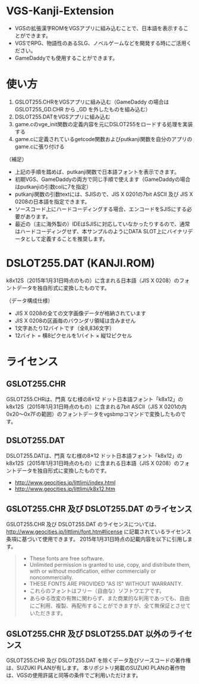 # VGS-Kanji-Extension
- VGSの拡張漢字ROMをVGSアプリに組み込むことで、日本語を表示することができます。
- VGSでRPG、物語性のあるSLG、ノベルゲームなどを開発する時にご活用ください。
- GameDaddyでも使用することができます。

# 使い方
1. GSLOT255.CHRをVGSアプリに組み込む（GameDaddy の場合は GSLOT255_GD.CHR から _GD を外したものを組み込む）
2. DSLOT255.DATをVGSアプリに組み込む
3. game.cのvge_init関数の定義内容を元にDSLOT255をロードする処理を実装する
4. game.cに定義されているgetcode関数およびputkanji関数を自分のアプリのgame.cに張り付ける

（補足）
- 上記の手順を踏めば、putkanji関数で日本語フォントを表示できます。
- 初期VGS、GameDaddyの両方で同じ手順で使えます（GameDaddyの場合はputkanjiの引数colに7を指定）
- putkanji関数の引数textには、SJISので、JIS X 0201の7bit ASCII 及び JIS X 0208の日本語を指定できます。
- ソースコード上にハードコーディングする場合、エンコードをSJISにする必要があります。
- 最近の（主に海外製の）IDEはSJISに対応していなかったりするので、通常はハードコーディングせず、本サンプルのようにDATA SLOT上にバイナリデータとして定義することを推奨します。

# DSLOT255.DAT (KANJI.ROM)
k8x12S（2015年1月31日時点のもの）に含まれる日本語（JIS X 0208）のフォントデータを独自形式に変換したものです。

（データ構成仕様）
- JIS X 0208の全ての文字画像データが格納されています
- JIS X 0208の区画毎のバウンダリ領域は含みません
- 1文字あたり12バイトです（全8,836文字）
- 12バイト = 横8ピクセルを1バイト × 縦12ピクセル

# ライセンス
## GSLOT255.CHR
GSLOT255.CHRは、門真 なむ様の8×12 ドット日本語フォント「k8x12」のk8x12S（2015年1月31日時点のもの）に含まれる7bit ASCII（JIS X 0201の内0x20～0x7Fの範囲）のフォントデータをvgsbmpコマンドで変換したものです。

## DSLOT255.DAT
DSLOT255.DATは、門真 なむ様の8×12 ドット日本語フォント「k8x12」のk8x12S（2015年1月31日時点のもの）に含まれる日本語（JIS X 0208）のフォントデータを独自形式に変換したものです。
- http://www.geocities.jp/littlimi/index.html
- http://www.geocities.jp/littlimi/k8x12.htm

## GSLOT255.CHR 及び DSLOT255.DAT のライセンス
GSLOT255.CHR 及び DSLOT255.DAT のライセンスについては、http://www.geocities.jp/littlimi/font.htm#license に記載されているライセンス条項に基づいて使用できます。
2015年1月31日時点の記載内容を以下に引用します。
> - These fonts are free software.
> - Unlimited permission is granted to use, copy, and distribute them, with or without modification, either commercially or noncommercially.
> - THESE FONTS ARE PROVIDED "AS IS" WITHOUT WARRANTY.
> - これらのフォントはフリー（自由な）ソフトウエアです。
> - あらゆる改変の有無に関わらず、また商業的な利用であっても、自由にご利用、複製、再配布することができますが、全て無保証とさせていただきます。

## GSLOT255.CHR 及び DSLOT255.DAT 以外のライセンス
GSLOT255.CHR 及び DSLOT255.DAT を除くデータ及びソースコードの著作権は、SUZUKI PLANが有します。
本リポジトリ掲載のSUZUKI PLANの著作物は、VGSの使用許諾と同等の条件でご利用いただけます。
